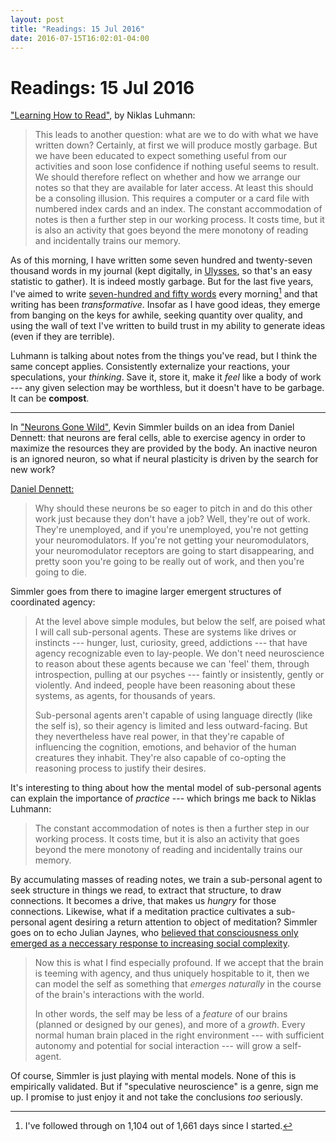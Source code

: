 ```yaml
---
layout: post
title: "Readings: 15 Jul 2016"
date: 2016-07-15T16:02:01-04:00
---
```


# Readings: 15 Jul 2016

["Learning How to Read"](http://luhmann.surge.sh/learning-how-to-read), by Niklas Luhmann:

> This leads to another question: what are we to do with what we have written down? Certainly, at first we will produce mostly garbage. But we have been educated to expect something useful from our activities and soon lose confidence if nothing useful seems to result. We should therefore reflect on whether and how we arrange our notes so that they are available for later access. At least this should be a consoling illusion. This requires a computer or a card file with numbered index cards and an index. The constant accommodation of notes is then a further step in our working process. It costs time, but it is also an activity that goes beyond the mere monotony of reading and incidentally trains our memory.

As of this morning, I have written some seven hundred and twenty-seven thousand words in my journal (kept digitally, in [Ulysses](http://www.ulyssesapp.com), so that's an easy statistic to gather). It is indeed mostly garbage. But for the last five years, I've aimed to write [seven-hundred and fifty words](http://750words.com) every morning[^1] and that writing has been _transformative_. Insofar as I have good ideas, they emerge from banging on the keys for awhile, seeking quantity over quality, and using the wall of text I've written to build trust in my ability to generate ideas (even if they are terrible).

Luhmann is talking about notes from the things you've read, but I think the same concept applies. Consistently externalize your reactions, your speculations, your _thinking_. Save it, store it, make it _feel_ like a body of work --- any given selection may be worthless, but it doesn't have to be garbage. It can be **compost**.

----

In ["Neurons Gone Wild"](http://www.meltingasphalt.com/neurons-gone-wild/), Kevin Simmler builds on an idea from Daniel Dennett: that neurons are feral cells, able to exercise agency in order to maximize the resources they are provided by the body. An inactive neuron is an ignored neuron, so what if neural plasticity is driven by the search for new work?

[Daniel Dennett:](https://www.edge.org/conversation/the-normal-well-tempered-mind)

> Why should these neurons be so eager to pitch in and do this other work just because they don't have a job? Well, they're out of work. They're unemployed, and if you're unemployed, you're not getting your neuromodulators. If you're not getting your neuromodulators, your neuromodulator receptors are going to start disappearing, and pretty soon you're going to be really out of work, and then you're going to die.

Simmler goes from there to imagine larger emergent structures of coordinated agency:

> At the level above simple modules, but below the self, are poised what I will call sub-personal agents. These are systems like drives or instincts --- hunger, lust, curiosity, greed, addictions --- that have agency recognizable even to lay-people. We don't need neuroscience to reason about these agents because we can 'feel' them, through introspection, pulling at our psyches --- faintly or insistently, gently or violently. And indeed, people have been reasoning about these systems, as agents, for thousands of years.
>
> Sub-personal agents aren't capable of using language directly (like the self is), so their agency is limited and less outward-facing. But they nevertheless have real power, in that they're capable of influencing the cognition, emotions, and behavior of the human creatures they inhabit. They're also capable of co-opting the reasoning process to justify their desires.

It's interesting to thing about how the mental model of sub-personal agents can explain the importance of _practice_ --- which brings me back to Niklas Luhmann:

> The constant accommodation of notes is then a further step in our working process. It costs time, but it is also an activity that goes beyond the mere monotony of reading and incidentally trains our memory.

By accumulating masses of reading notes, we train a sub-personal agent to seek structure in things we read, to extract that structure, to draw connections. It becomes a drive, that makes us _hungry_ for those connections. Likewise, what if a meditation practice cultivates a sub-personal agent desiring a return attention to object of meditation? Simmler goes on to echo Julian Jaynes, who [believed that consciousness only emerged as a neccessary response to increasing social complexity](http://nautil.us/issue/24/error/consciousness-began-when-the-gods-stopped-speaking).

> Now this is what I find especially profound. If we accept that the brain is teeming with agency, and thus uniquely hospitable to it, then we can model the self as something that _emerges naturally_ in the course of the brain's interactions with the world.
>
> In other words, the self may be less of a _feature_ of our brains (planned or designed by our genes), and more of a _growth_. Every normal human brain placed in the right environment --- with sufficient autonomy and potential for social interaction --- will grow a self-agent.

Of course, Simmler is just playing with mental models. None of this is empirically validated. But if "speculative neuroscience" is a genre, sign me up. I promise to just enjoy it and not take the conclusions _too_ seriously.

[^1]:	I've followed through on 1,104 out of 1,661 days since I started.
